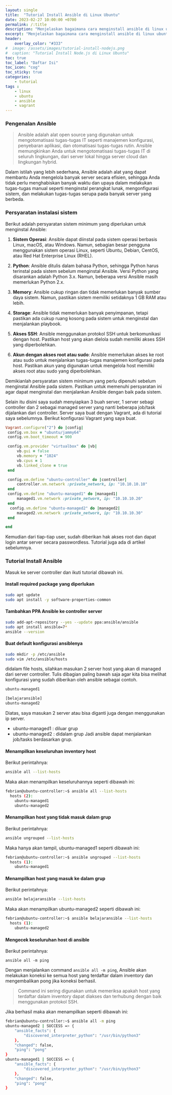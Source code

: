 ```yaml
---
layout: single
title:  "Tutorial Install Ansible di Linux Ubuntu"
date: 2023-02-27 10:00:00 +0700
permalink: /:title
description: "Menjelaskan bagaimana cara menginstall ansible di linux ubuntu secara mudah 1 server sebagai controller dan 2 server sebagai managed server."
excerpt: "Menjelaskan bagaimana cara menginstall ansible di linux ubuntu secara mudah 1 server sebagai controller dan 2 server sebagai managed server."
header:
    overlay_color: "#333"
#  image: /assets/images/tutorial-install-nodejs.png
#  caption: "Tutorial Install Node.js di Linux Ubuntu"
toc: true
toc_label: "Daftar Isi"
toc_icon: "cog"
toc_sticky: true
categories: 
    - tutorial
tags : 
    - linux
    - ubuntu
    - ansible
    - vagrant
---
```

### Pengenalan Ansible

> Ansible adalah alat open source yang digunakan untuk mengotomatisasi tugas-tugas IT seperti manajemen konfigurasi, penyebaran aplikasi, dan otomatisasi tugas-tugas rutin. Ansible memungkinkan Anda untuk mengotomatisasi tugas-tugas IT di seluruh lingkungan, dari server lokal hingga server cloud dan lingkungan hybrid.

Dalam istilah yang lebih sederhana, Ansible adalah alat yang dapat membantu Anda mengelola banyak server secara efisien, sehingga Anda tidak perlu menghabiskan banyak waktu dan upaya dalam melakukan tugas-tugas manual seperti menginstal perangkat lunak, mengonfigurasi sistem, dan melakukan tugas-tugas serupa pada banyak server yang berbeda.

### Persyaratan instalasi sistem

Berikut adalah persyaratan sistem minimum yang diperlukan untuk menginstal Ansible:

1. **Sistem Operasi**: Ansible dapat diinstal pada sistem operasi berbasis Linux, macOS, atau Windows. Namun, sebagian besar pengguna menggunakan sistem operasi Linux, seperti Ubuntu, Debian, CentOS, atau Red Hat Enterprise Linux (RHEL).

2. **Python**: Ansible ditulis dalam bahasa Python, sehingga Python harus terinstal pada sistem sebelum menginstal Ansible. Versi Python yang disarankan adalah Python 3.x. Namun, beberapa versi Ansible masih memerlukan Python 2.x.

3. **Memory**: Ansible cukup ringan dan tidak memerlukan banyak sumber daya sistem. Namun, pastikan sistem memiliki setidaknya 1 GB RAM atau lebih.

4. **Storage**: Ansible tidak memerlukan banyak penyimpanan, tetapi pastikan ada cukup ruang kosong pada sistem untuk menginstal dan menjalankan playbook.

5. **Akses SSH**: Ansible menggunakan protokol SSH untuk berkomunikasi dengan host. Pastikan host yang akan dielola sudah memiliki akses SSH yang diperbolehkan.

6. **Akun dengan akses root atau sudo**: Ansible memerlukan akses ke root atau sudo untuk menjalankan tugas-tugas manajemen konfigurasi pada host. Pastikan akun yang digunakan untuk mengelola host memiliki akses root atau sudo yang diperbolehkan.

Demikianlah persyaratan sistem minimum yang perlu dipenuhi sebelum menginstal Ansible pada sistem. Pastikan untuk memenuhi persyaratan ini agar dapat menginstal dan menjalankan Ansible dengan baik pada sistem.

Selain itu disini saya sudah menyiapkan 3 buah server, 1 server sebagi controller dan 2 sebagai managed server yang nanti beberapa job/task dijalankan dari controller. Server saya buat dengan Vagrant, ada di tutorial saya sebelumnya. Berikut konfigurasi Vagrant yang saya buat. 

```ruby
Vagrant.configure("2") do |config|
 config.vm.box = "ubuntu/jammy64"
 config.vm.boot_timeout = 900

 config.vm.provider "virtualbox" do |vb|
     vb.gui = false
     vb.memory = "1024"
     vb.cpus = 1
     vb.linked_clone = true
 end

 config.vm.define "ubuntu-controller" do |controller|
     controller.vm.network :private_network, ip: "10.10.10.10"
 end
 config.vm.define "ubuntu-managed1" do |managed1|
     managed1.vm.network :private_network, ip: "10.10.10.20"
 end
  config.vm.define "ubuntu-managed2" do |managed2|
     managed2.vm.network :private_network, ip: "10.10.10.30"
 end

end
```

Kemudian dari tiap-tiap user, sudah diberikan hak akses root dan dapat login antar server secara passwordless. Tutorial juga ada di artikel sebelumnya.

### Tutorial Install Ansible

Masuk ke server controller dan ikuti tutorial dibawah ini.

#### Install required package yang diperlukan
```bash
sudo apt update
sudo apt install -y software-properties-common
```

#### Tambahkan PPA Ansible ke controller server
```bash
sudo add-apt-repository --yes --update ppa:ansible/ansible
sudo apt install ansible=7*
ansible --version
```

#### Buat default konfigurasi ansiblenya
```bash
sudo mkdir -p /etc/ansible
sudo vim /etc/ansible/hosts
```

didalam file hosts, silahkan masukan 2 server host yang akan di managed dari server controller. Tulis dibagian paling bawah saja agar kita bisa melihat konfigurasi yang sudah diberikan oleh ansible sebagai contoh.
```bash
ubuntu-managed1

[belajaransible]
ubuntu-managed2
```
Diatas, saya masukan 2 server atau bisa diganti juga dengan menggunakan ip server. 
* ubuntu-managed1 : diluar grup
* ubuntu-managed2 : didalam grup
Jadi ansible dapat menjalankan job/tasks berdasarkan grup.

#### Menampilkan keseluruhan inventory host
Berikut perintahnya:
```bash
ansible all --list-hosts
```
Maka akan menampilkan keseluruhannya seperti dibawah ini:
```bash
febrian@ubuntu-controller:~$ ansible all --list-hosts
  hosts (2):
    ubuntu-managed1
    ubuntu-managed2
```
#### Menampilkan host yang tidak masuk dalam grup
Berikut perintahnya:
```bash
ansible ungrouped --list-hosts
```
Maka hanya akan tampil, ubuntu-managed1 seperti dibawah ini:
```bash
febrian@ubuntu-controller:~$ ansible ungrouped --list-hosts
  hosts (1):
    ubuntu-managed1
```
#### Menampilkan host yang masuk ke dalam grup
Berikut perintahnya:
```bash
ansible belajaransible --list-hosts
```
Maka akan menampilkan ubuntu-managed2 seperti dibawah ini:
```bash
febrian@ubuntu-controller:~$ ansible belajaransible --list-hosts
  hosts (1):
    ubuntu-managed2
```
#### Mengecek keseluruhan host di ansible
Berikut perintahnya:
```
ansible all -m ping
```
Dengan menjalankan command `ansible all -m ping`, Ansible akan melakukan koneksi ke semua host yang terdaftar dalam inventory dan mengembalikan pong jika koneksi berhasil. 

> Command ini sering digunakan untuk memeriksa apakah host yang terdaftar dalam inventory dapat diakses dan terhubung dengan baik menggunakan protokol SSH.

Jika berhasil maka akan menampilkan seperti dibawah ini:
```bash
febrian@ubuntu-controller:~$ ansible all -m ping
ubuntu-managed2 | SUCCESS => {
    "ansible_facts": {
        "discovered_interpreter_python": "/usr/bin/python3"
    },
    "changed": false,
    "ping": "pong"
}
ubuntu-managed1 | SUCCESS => {
    "ansible_facts": {
        "discovered_interpreter_python": "/usr/bin/python3"
    },
    "changed": false,
    "ping": "pong"
}
```



